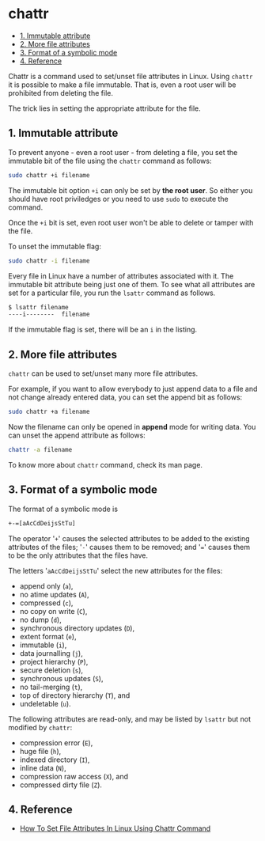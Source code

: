 # chattr

<!-- TOC -->

- [1. Immutable attribute](#1-immutable-attribute)
- [2. More file attributes](#2-more-file-attributes)
- [3. Format of a symbolic mode](#3-format-of-a-symbolic-mode)
- [4. Reference](#4-reference)

<!-- /TOC -->

Chattr is a command used to set/unset file attributes in Linux. Using `chattr` it is possible to make a file immutable. That is, even a root user will be prohibited from deleting the file.

The trick lies in setting the appropriate attribute for the file.

## 1. Immutable attribute

To prevent anyone - even a root user - from deleting a file, you set the immutable bit of the file using the `chattr` command as follows:

```bash
sudo chattr +i filename
```

The immutable bit option `+i` can only be set by **the root user**. So either you should have root priviledges or you need to use `sudo` to execute the command.

Once the `+i` bit is set, even root user won't be able to delete or tamper with the file.

To unset the immutable flag:

```bash
sudo chattr -i filename
```

Every file in Linux have a number of attributes associated with it. The immutable bit attribute being just one of them. To see what all attributes are set for a particular file, you run the `lsattr` command as follows.

```bash
$ lsattr filename
----i--------  filename
```

If the immutable flag is set, there will be an `i` in the listing.

## 2. More file attributes

`chattr` can be used to set/unset many more file attributes.

For example, if you want to allow everybody to just append data to a file and not change already entered data, you can set the append bit as follows:

```bash
sudo chattr +a filename
```

Now the filename can only be opened in **append** mode for writing data. You can unset the append attribute as follows:

```bash
chattr -a filename
```

To know more about `chattr` command, check its man page.

## 3. Format of a symbolic mode

The format of a symbolic mode is

```txt
+-=[aAcCdDeijsStTu]
```

The operator '`+`' causes the selected attributes to be added to the existing attributes of the files; '`-`' causes them to be
removed; and '`=`' causes them to be the only attributes that the files have.

The letters '`aAcCdDeijsStTu`' select the new attributes for the files:

- append only (`a`),
- no atime  updates  (`A`),  
- compressed (`c`),  
- no  copy  on write (`C`),
- no dump (`d`),
- synchronous directory updates (`D`),
- extent format (`e`),
- immutable (`i`),
- data journalling (`j`),
- project hierarchy (`P`),
- secure deletion (`s`),
- synchronous updates (`S`),
- no tail-merging (`t`),
- top of directory hierarchy (`T`), and
- undeletable (`u`).

The  following attributes are read-only, and may be listed by `lsattr` but not modified by `chattr`:

- compression error (`E`),
- huge file (`h`),
- indexed directory (`I`),
- inline data (`N`),
- compression raw access (`X`), and
- compressed dirty file (`Z`).

## 4. Reference

- [How To Set File Attributes In Linux Using Chattr Command](http://www.aboutlinux.info/2005/11/make-your-files-immutable-which-even.html)
